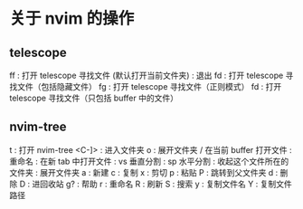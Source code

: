# 关于 nvim 的操作

## telescope

<leader>ff      : 打开 telescope 寻找文件 (默认打开当前文件夹)
<Esc><Esc>      : 退出
<leader>fd      : 打开 telescope 寻找文件（包括隐藏文件）
<leader>fg      : 打开 telescope 寻找文件（正则模式）
<leader>fd      : 打开 telescope 寻找文件（只包括 buffer 中的文件）

## nvim-tree

<leader>t       : 打开 nvim-tree
<C-]>           : 进入文件夹
o               : 展开文件夹 / 在当前 buffer 打开文件
<C-r>           : 重命名
<C-t>           : 在新 tab 中打开文件
<C-v>           : vs 垂直分割
<C-x>           : sp 水平分割
<BS>            : 收起这个文件所在的文件夹
<CR>            : 展开文件夹
a               : 新建
c               : 复制
x               : 剪切
p               : 粘贴
P               : 跳转到父文件夹
d               : 删除
D               : 进回收站
g?              : 帮助
r               : 重命名
R               : 刷新
S               : 搜索
y               : 复制文件名
Y               : 复制文件路径
